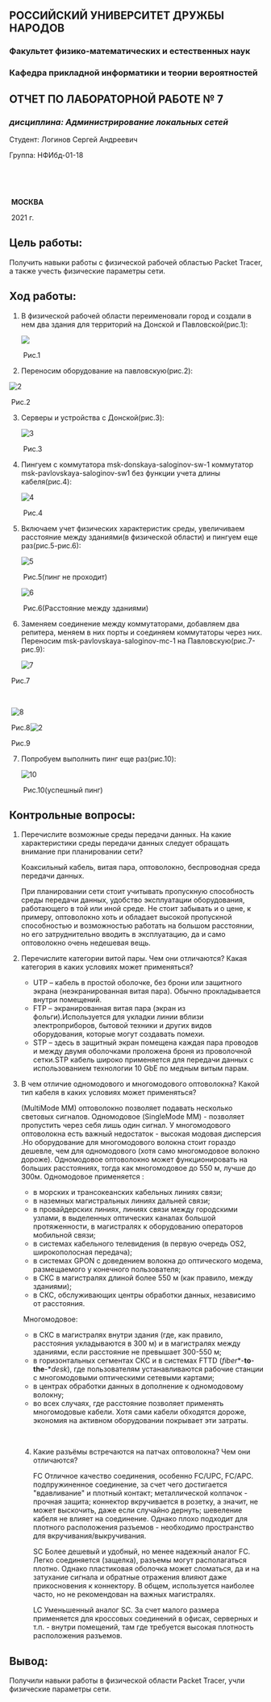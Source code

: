 ## **РОССИЙСКИЙ УНИВЕРСИТЕТ ДРУЖБЫ НАРОДОВ**

### **Факультет физико-математических и естественных наук**

### **Кафедра прикладной информатики и теории вероятностей**



















## **ОТЧЕТ ПО ЛАБОРАТОРНОЙ РАБОТЕ № 7**

###  *дисциплина: Администрирование локальных сетей*



















Студент:	Логинов Сергей Андреевич

Группа:	  НФИбд-01-18 



​													



​														

​																		 	**МОСКВА**

​															    				2021 г.







## Цель работы:

Получить навыки работы с физической рабочей областью Packet Tracer, а также учесть физические параметры сети.



## Ход работы:

1. В физической рабочей области переименовали город и создали в нем два здания для территорий на Донской и Павловской(рис.1):

   ![](C:\Users\itsok\work\2020-2021\ALN\lab7\screeen\1.png)

   ​																						Рис.1

   

2.  Переносим оборудование на павловскую(рис.2):

   ![2](C:\Users\itsok\work\2020-2021\ALN\lab7\screeen\9.png)

   ​																						Рис.2

   

3. Серверы и устройства с Донской(рис.3):

   ![3](C:\Users\itsok\work\2020-2021\ALN\lab7\screeen\3.png)

   ​																						Рис.3



4. Пингуем с коммутатора msk-donskaya-saloginov-sw-1 коммутатор msk-pavlovskaya-saloginov-sw1 без функции учета длины кабеля(рис.4):

   ![4](C:\Users\itsok\work\2020-2021\ALN\lab7\screeen\4.png)

   ​																						Рис.4



5. Включаем учет физических характеристик среды, увеличиваем расстояние между зданиями(в физической области) и пингуем еще раз(рис.5-рис.6):

   ![5](C:\Users\itsok\work\2020-2021\ALN\lab7\screeen\5.png)

   ​																						Рис.5(пинг не проходит)

   

   ![6](C:\Users\itsok\work\2020-2021\ALN\lab7\screeen\6.png)

   ​																						Рис.6(Расстояние между зданиями)



6. Заменяем соединение между коммутаторами, добавляем два репитера, меняем в них порты и соединяем коммутаторы через них. Переносим msk-pavlovskaya-saloginov-mc-1 на Павловскую(рис.7-рис.9):

   ![7](C:\Users\itsok\work\2020-2021\ALN\lab7\screeen\7.png)

​																								Рис.7

​	

​	![8](C:\Users\itsok\work\2020-2021\ALN\lab7\screeen\8.png)

​																								Рис.8![2](C:\Users\itsok\work\2020-2021\ALN\lab7\screeen\2.png)

​																								Рис.9



7. Попробуем выполнить пинг еще раз(рис.10):

   ![10](C:\Users\itsok\work\2020-2021\ALN\lab7\screeen\10.png)

   ​																						 Рис.10(успешный пинг)



## Контрольные вопросы:

1. Перечислите возможные среды передачи данных. На какие характеристики среды передачи данных следует обращать внимание при планировании сети? 

   Коаксильный кабель, витая пара, оптоволокно, беспроводная среда передачи данных.

   При планировании сети стоит учитывать пропускную способность среды передачи данных, удобство эксплуатации оборудования, работающего в той или иной среде. Не стоит забывать и о цене, к примеру, оптоволокно хоть и обладает высокой пропускной способностью и возможностью работать на большом расстоянии, но его затруднительно вводить в эксплуатацию, да и само оптоволокно очень недешевая вещь.

2. Перечислите категории витой пары. Чем они отличаются? Какая категория в каких условиях может применяться?

   - UTP – кабель в простой оболочке, без брони или защитного экрана (неэкранированная витая пара). Обычно прокладывается внутри помещений.
   - FTP – экранированная витая пара (экран из фольги).Используется для укладки линии вблизи электроприборов, бытовой техники и других видов оборудования, которые могут создавать помехи.
   - STP – здесь в защитный экран помещена каждая пара проводов и между двумя оболочками проложена броня из проволочной сетки.STP кабель широко применяется для передачи данных с использованием технологии 10 GbE по медным витым парам. 

   

3. В чем отличие одномодового и многомодового оптоволокна? Какой тип кабеля в каких условиях может применяться? 

   (MultiMode MM) оптоволокно позволяет подавать несколько световых сигналов. Одномодовое (SingleMode MM) - позволяет пропустить через себя лишь один сигнал.
   У многомодового оптоволокна есть важный недостаток -  высокая модовая дисперсия .Но оборудование для многомодового волокна стоит гораздо дешевле, чем для одномодового (хотя само многомодовое волокно дороже). Одномодовое оптоволокно может функционировать на больших расстояниях, тогда как многомодовое до 550 м, лучше до 300м. Одномодовое применяется :

   - в морских и трансокеанских кабельных линиях связи;
   - в наземных магистральных линиях дальней связи;
   - в провайдерских линиях, линиях связи между городскими узлами, в выделенных оптических каналах большой протяженности, в магистралях к оборудованию операторов мобильной связи;
   - в системах кабельного телевидения (в первую очередь OS2, широкополосная передача);
   - в системах GPON с доведением волокна до оптического модема, размещаемого у конечного пользователя;
   - в СКС в магистралях длиной более 550 м (как правило, между зданиями);
   - в СКС, обслуживающих центры обработки данных, независимо от расстояния.

   ​	Многомодовое:

   - в СКС в магистралях внутри здания (где, как правило, расстояния укладываются в 300 м) и в магистралях между зданиями, если расстояние не превышает 300-550 м;
   - в горизонтальных сегментах СКС и в системах FTTD (*fiber**-**to**-**the**-**desk*), где пользователям устанавливаются рабочие станции с многомодовыми оптическими сетевыми картами;
   - в центрах обработки данных в дополнение к одномодовому волокну;
   - во всех случаях, где расстояние позволяет применять многомодовые кабели. Хотя сами кабели обходятся дороже, экономия на активном оборудовании покрывает эти затраты.

   ​	

   4. Какие разъёмы встречаются на патчах оптоволокна? Чем они отличаются?

      FC Отличное качество соединения, особенно  FC/UPC, FC/APC. подпружиненное соединение, за счет чего достигается "вдавливание" и плотный контакт; металлической колпачок - прочная защита; коннектор вкручивается в розетку, а значит, не может выскочить, даже если случайно дернуть; шевеление кабеля не влияет на соединение.   Однако плохо подходит для плотного расположения разъемов - необходимо пространство для вкручивания/выкручивания.

      SC Более дешевый и удобный, но менее надежный аналог FC. Легко соединяется (защелка), разъемы могут располагаться плотно. Однако пластиковая оболочка может сломаться,  да и на затухание сигнала и обратные отражения влияют даже прикосновения к коннектору. В общем, используется наиболее часто, но не рекомендован на важных магистралях.

      LC Уменьшенный аналог SC. За счет малого размера применяется для кроссовых соединений в офисах, серверных и т.п. - внутри помещений, там где требуется высокая плотность расположения разъемов.

## Вывод:

Получили навыки работы в физической области Packet Tracer, учли физические параметры сети.